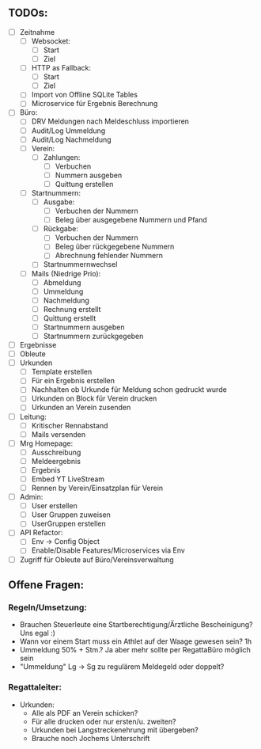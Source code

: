 ## TODOs:
- [ ] Zeitnahme
    - [ ] Websocket:
        - [ ] Start
        - [ ] Ziel
    - [ ] HTTP as Fallback:
        - [ ] Start
        - [ ] Ziel
    - [ ] Import von Offline SQLite Tables
    - [ ] Microservice für Ergebnis Berechnung
- [ ] Büro:
    - [ ] DRV Meldungen nach Meldeschluss importieren
    - [ ] Audit/Log Ummeldung
    - [ ] Audit/Log Nachmeldung
    - [ ] Verein:
        - [ ] Zahlungen:
            - [ ] Verbuchen
            - [ ] Nummern ausgeben
            - [ ] Quittung erstellen
    - [ ] Startnummern:
        - [ ] Ausgabe:
            - [ ] Verbuchen der Nummern
            - [ ] Beleg über ausgegebene Nummern und Pfand
        - [ ] Rückgabe:
            - [ ] Verbuchen der Nummern
            - [ ] Beleg über rückgegebene Nummern
            - [ ] Abrechnung fehlender Nummern
        - [ ] Startnummernwechsel
    - [ ] Mails (Niedrige Prio):
        - [ ] Abmeldung
        - [ ] Ummeldung
        - [ ] Nachmeldung
        - [ ] Rechnung erstellt
        - [ ] Quittung erstellt
        - [ ] Startnummern ausgeben
        - [ ] Startnummern zurückgegeben
- [ ] Ergebnisse
- [ ] Obleute
- [ ] Urkunden
    - [ ] Template erstellen
    - [ ] Für ein Ergebnis erstellen
    - [ ] Nachhalten ob Urkunde für Meldung schon gedruckt wurde
    - [ ] Urkunden on Block für Verein drucken
    - [ ] Urkunden an Verein zusenden
- [ ] Leitung:
    - [ ] Kritischer Rennabstand
    - [ ] Mails versenden
- [ ] Mrg Homepage:
    - [ ] Ausschreibung
    - [ ] Meldeergebnis
    - [ ] Ergebnis
    - [ ] Embed YT LiveStream
    - [ ] Rennen by Verein/Einsatzplan für Verein
- [ ] Admin:
    - [ ] User erstellen
    - [ ] User Gruppen zuweisen
    - [ ] UserGruppen erstellen
- [ ] API Refactor:
    - [ ] Env -> Config Object
    - [ ] Enable/Disable Features/Microservices via Env
- [ ] Zugriff für Obleute auf Büro/Vereinsverwaltung

## Offene Fragen:

### Regeln/Umsetzung:
-   Brauchen Steuerleute eine Startberechtigung/Ärztliche Bescheinigung? Uns egal :)
-   Wann vor einem Start muss ein Athlet auf der Waage gewesen sein? 1h
-   Ummeldung 50% + Stm.? Ja aber mehr sollte per RegattaBüro möglich sein
-   "Ummeldung" Lg -> Sg zu regulärem Meldegeld oder doppelt?
    
### Regattaleiter:
- Urkunden:
    - Alle als PDF an Verein schicken?
    - Für alle drucken oder nur ersten/u. zweiten?
    - Urkunden bei Langstreckenehrung mit übergeben?
    - Brauche noch Jochems Unterschrift
    
